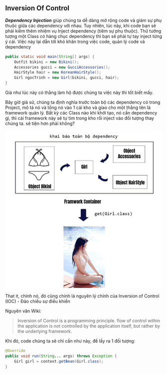 ## Inversion Of Control
***Dependency Injection*** giúp chúng ta dễ dàng mở rộng code và giảm sự phụ thuộc giữa các dependency với nhau. Tuy nhiên, lúc này, khi code bạn sẽ phải kiêm thêm nhiệm vụ Inject dependency (tiêm sự phụ thuộc). Thử tưởng tượng một Class có hàng chục dependency thì bạn sẽ phải tự tay inject từng ý cái. Việc này lại dẫn tới khó khăn trong việc code, quản lý code và dependency

```java
public static void main(String[] args) {
    Outfit bikini = new Bikini();
    Accessories gucci = new GucciAccessories();
    HairStyle hair = new KoreanHairStyle();
    Girl ngocTrinh = new Girl(bikini, gucci, hair);
}
```
Giá như lúc này có thằng làm hộ được chúng ta việc này thì tốt biết mấy.

Bây giờ giả sử, chúng ta định nghĩa trước toàn bộ các dependency có trong Project, mô tả nó và tống nó vào 1 cái kho và giao cho một thằng tên là framework quản lý. Bất kỳ các Class nào khi khởi tạo, nó cần dependency gì, thì cái framework này sẽ tự tìm trong kho rồi inject vào đối tượng thay chúng ta. sẽ tiện hơn phải không?

![](https://github.com/peothach/Spring-Framework/blob/master/image/Ioc-ngoctrinh.jpg)

That it, chính nó, đó cũng chính là nguyên lý chính của Inversion of Control (IOC) - Đảo chiều sự điều khiển

Nguyên văn Wiki:
> Inversion of Control is a programming principle. flow of control within the application is not controlled by the application itself, but rather by the underlying framework.

Khi đó, code chúng ta sẽ chỉ cần như này, để lấy ra 1 đối tượng:

```java
@Override
public void run(String... args) throws Exception {
    Girl girl = context.getBean(Girl.class);
}
```